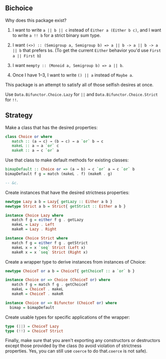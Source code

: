 Bichoice
--------

Why does this package exist?

1. I want to write `a || b || c` instead of `Either a (Either b c)`, and I want to write `a !! b` for a strict binary sum type.

2. I want `(<>) :: (Semigroup a, Semigroup b) => a || b -> a || b -> a || b` that prefers `b`s. (To get the current `Either` behavior you'd use `First a || First b`)

3. I want `mempty :: (Monoid a, Semigroup b) => a || b`.

4. Once I have 1–3, I want to write `() || a` instead of `Maybe a`.


This package is an attempt to satisfy all of those selfish desires at once.


Use `Data.Bifunctor.Choice.Lazy` for `||` and `Data.Bifunctor.Choice.Strict` for `!!`.


Strategy
--------

Make a class that has the desired properties:
```Haskell
class Choice or where
   match :: (a → c) → (b → c) → a `or` b → c
   makeL :: a → a `or` c
   makeR :: a → c `or` a
```

Use that class to make default methods for existing classes:
```Haskell
bimapDefault :: Choice or => (a → b) → c `or` a → c `or` b
bimapDefault f g = match (makeL . f) (makeR . g)

-- &c.
```

Create instances that have the desired strictness properties:
```Haskell
newtype Lazy a b = Lazy{ getLazy :: Either a b }
newtype Strict a b = Strict{ getStrict :: Either a b }

instance Choice Lazy where
   match f g = either f g . getLazy
   makeL = Lazy . Left
   makeR = Lazy . Right

instance Choice Strict where
   match f g = either f g . getStrict
   makeL x = x `seq` Strict (Left x)
   makeR x = x `seq` Strict (Right x)
```

Create a wrapper type to derive instances from instances of Choice:
```Haskell
newtype ChoiceT or a b = ChoiceT{ getChoiceT :: a `or` b }

instance Choice or => Choice (ChoiceT or) where
   match f g = match f g . getChoiceT
   makeL = ChoiceT . makeL
   makeR = ChoiceT . makeR

instance Choice or => Bifunctor (ChoiceT or) where
  bimap = bimapDefault
```

Create usable types for specific applications of the wrapper:
```Haskell
type (||) = ChoiceT Lazy
type (!!) = ChoiceT Strict
```

Finally, make sure that you aren't exporting any constructors or destructors except those provided by the class (to avoid violation of strictness properties. Yes, you can still use `coerce` to do that.`coerce` is not safe).
